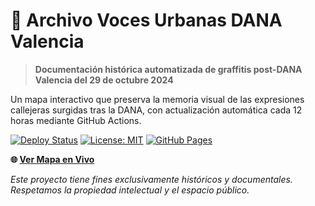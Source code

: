 # 🎨 Archivo Voces Urbanas DANA Valencia

> **Documentación histórica automatizada de graffitis post-DANA Valencia del 29 de octubre 2024**

Un mapa interactivo que preserva la memoria visual de las expresiones callejeras surgidas tras la DANA, con actualización automática cada 12 horas mediante GitHub Actions.

[![Deploy Status](https://github.com/valencia-dana-docs/valencia-dana-docs/workflows/Update%20Images%20from%20Google%20Drive/badge.svg)](https://github.com/valencia-dana-docs/valencia-dana-docs/actions)
[![License: MIT](https://img.shields.io/badge/License-MIT-yellow.svg)](https://opensource.org/licenses/MIT)
[![GitHub Pages](https://img.shields.io/badge/Deployed%20on-GitHub%20Pages-blue.svg)](https://valencia-dana-docs.github.io/valencia-dana-docs)

**🌐 [Ver Mapa en Vivo](https://valencia-dana-docs.github.io/valencia-dana-docs)**

*Este proyecto tiene fines exclusivamente históricos y documentales. Respetamos la propiedad intelectual y el espacio público.*

